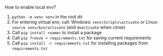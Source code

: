How to enable local env?
1. `python -m venv venv` in the root dir
2. For entering virtual env, call:  Windows: `venv\Scripts\activate` or Linux: `source venv/bin/activate` (and `deactivate` when close)
3. Call `pip install <name>` to install a package
4. Call `pip freeze > requirements.txt` for saving current requirements
5. Call  `pip install -r requirements.txt` for installing packages from `requirements.txt`